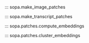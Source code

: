 ::: sopa.make_image_patches

::: sopa.make_transcript_patches

::: sopa.patches.compute_embeddings

::: sopa.patches.cluster_embeddings
